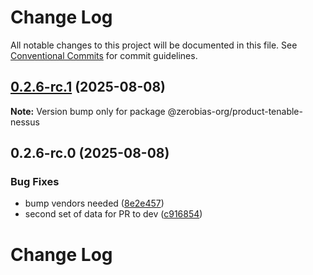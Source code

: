 # Change Log

All notable changes to this project will be documented in this file.
See [Conventional Commits](https://conventionalcommits.org) for commit guidelines.

## [0.2.6-rc.1](https://github.com/zerobias-org/product/compare/@zerobias-org/product-tenable-nessus@0.2.6-rc.0...@zerobias-org/product-tenable-nessus@0.2.6-rc.1) (2025-08-08)

**Note:** Version bump only for package @zerobias-org/product-tenable-nessus





## 0.2.6-rc.0 (2025-08-08)


### Bug Fixes

* bump vendors needed ([8e2e457](https://github.com/zerobias-org/product/commit/8e2e457e0b5d7141a05e8f2c178bc2854f2b7178))
* second set of data for PR to dev ([c916854](https://github.com/zerobias-org/product/commit/c916854bcf229b1c2042ffdea18472d66a061aaf))





# Change Log
